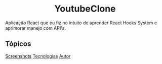 <h1 align="center">YoutubeClone</h1>

<p>Aplicação React que eu fiz no intuito de aprender React Hooks System e aprimorar manejo com API's.</p>

<h2>Tópicos</h2>

<a href="#sobre" style="color: black">Screenshots</a>
<a href="#sobre">Tecnologias</a>
<a href="#sobre">Autor</a>
